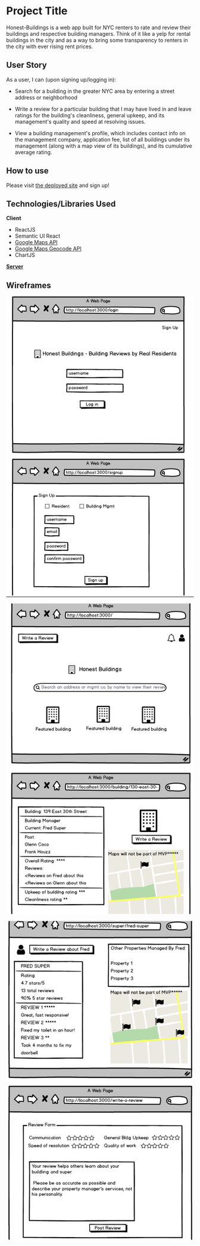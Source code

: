 # Project Title

Honest-Buildings is a web app built for NYC renters to rate and review their buildings and respective building managers. Think of it like a yelp for rental buildings in the city and as a way to bring some transparency to renters in the city with ever rising rent prices.

## User Story

As a user, I can (upon signing up/logging in):
* Search for a building in the greater NYC area by entering a street address or neighborhood

* Write a review for a particular building that I may have lived in and leave ratings for the building's cleanliness, general upkeep, and its management's quality and speed at resolving issues.

* View a building management's profile, which includes contact info on the management company, application fee, list of all buildings under its management (along with a map view of its buildings), and its cumulative average rating.

## How to use
Please visit [the deployed site](https://honest-buildings.herokuapp.com/) and sign up!

## Technologies/Libraries Used
**Client**
  * ReactJS
  * Semantic UI React
  * [Google Maps API ](https://www.npmjs.com/package/google-map-react)
  * [Google Maps Geocode API ](https://developers.google.com/maps/documentation/geocoding/intro)
  * ChartJS

[**Server**](https://github.com/rkoko/honest-buildings-API)

## Wireframes

 ![Wireframe1](https://github.com/rkoko/honest-buildings-Frontend/blob/master/public/wireframe1.png)

 ![Wireframe2](https://github.com/rkoko/honest-buildings-Frontend/blob/master/public/wireframe2.png)

 ![Wireframe3](https://github.com/rkoko/honest-buildings-Frontend/blob/master/public/wireframe3.png)
